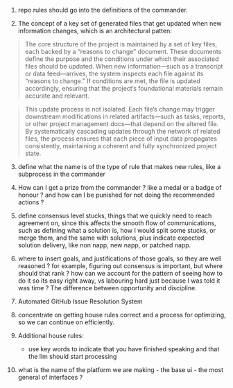 1. repo rules should go into the definitions of the commander.

2. The concept of a key set of generated files that get updated when new
   information changes, which is an architectural patten:

> The core structure of the project is maintained by a set of key files, each
> backed by a “reasons to change” document. These documents define the purpose
> and the conditions under which their associated files should be updated. When
> new information—such as a transcript or data feed—arrives, the system inspects
> each file against its “reasons to change.” If conditions are met, the file is
> updated accordingly, ensuring that the project’s foundational materials remain
> accurate and relevant.

> This update process is not isolated. Each file’s change may trigger downstream
> modifications in related artifacts—such as tasks, reports, or other project
> management docs—that depend on the altered file. By systematically cascading
> updates through the network of related files, the process ensures that each
> piece of input data propagates consistently, maintaining a coherent and fully
> synchronized project state.

3. define what the name is of the type of rule that makes new rules, like a
   subprocess in the commander

4. How can I get a prize from the commander ? like a medal or a badge of honour
   ? and how can I be punished for not doing the recommended actions ?

5. define consensus level stucks, things that we quickly need to reach agreement
   on, since this affects the smooth flow of communications, such as defining
   what a solution is, how I would split some stucks, or merge them, and the
   same with solutions, plus indicate expected solution delivery, like non napp,
   new napp, or patched napp.

6. where to insert goals, and justifications of those goals, so they are well
   reasoned ? for example, figuring out consensus is important, but where should
   that rank ? how can we account for the pattern of seeing how to do it so its
   easy right away, vs labouring hard just because I was told it was time ? The
   difference between opportunity and discipline.

7. Automated GitHub Issue Resolution System

8. concentrate on getting house rules correct and a process for optimizing, so
   we can continue on efficiently.

9. Additional house rules:
   - use key words to indicate that you have finished speaking and that the llm
     should start processing

10. what is the name of the platform we are making - the base ui - the most
    general of interfaces ?
